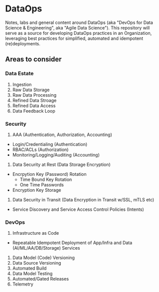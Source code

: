 # DataOps

Notes, labs and general content around DataOps (aka "DevOps for Data Science & Engineering", aka "Agile Data Science").  This repository will serve as a source for developing DataOps practices in an Organization, leveraging best practices for simplified, automated and idempotent (re)deployments.

## Areas to consider
### Data Estate
1. Ingestion
1. Raw Data Storage
1. Raw Data Processing
1. Refined Data Stroage
1. Refined Data Access
1. Data Feedback Loop

### Security
1. AAA (Authentication, Authorization, Accounting)
  - Login/Credentialing (Authentication)
  - RBAC/ACLs (Authorization)
  - Monitoring/Logging/Auditing (Accounting)
1. Data Security at Rest (Data Storage Encryption)
  - Encrpytion Key (Password) Rotation
    - Time Bound Key Rotation
    - One Time Passwords
  - Encryption Key Storage
1. Data Security in Transit (Data Encryption in Transit w/SSL, mTLS etc)
  - Service Discovery and Service Access Control Policies (Intents)

### DevOps
1. Infrastructure as Code
  - Repeatable Idempotent Deployment of App/Infra and Data (AI/ML/AA/DB/Storage) Services
1. Data Model (Code) Versioning
1. Data Source Versioning
1. Automated Build
1. Data Model Testing
1. Automated/Gated Releases
1. Telemetry